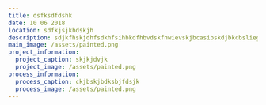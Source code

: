 ```yaml
---
title: dsfksdfdshk
date: 10 06 2018
location: sdfkjsjkhdskjh
description: sdjkfhskjdhfsdkhfsihbkdfhbvdskfhwievskjbcasibskdjbkcbsliegpigef
main_image: /assets/painted.png
project_information:
  project_caption: skjkjdvjk
  project_image: /assets/painted.png
process_information:
  process_caption: ckjbskjbdksbjfdsjk
  process_image: /assets/painted.png
---
```


